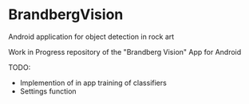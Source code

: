 # BrandbergVision
Android application for object detection in rock art



Work in Progress repository of the "Brandberg Vision" App for Android


TODO:
- Implemention of in app training of classifiers
- Settings function
